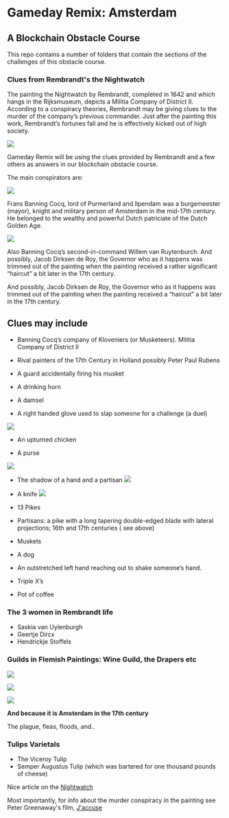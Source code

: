 # Gameday Remix: Amsterdam

## A Blockchain Obstacle Course
This repo contains a number of folders that contain the sections of the challenges of this obstacle course.

### Clues from Rembrandt's the Nightwatch
The painting the Nightwatch by Rembrandt, completed in 1642 and which hangs in the Rijksmuseum, depicts a Militia Company of District II.  According to a conspiracy theories, Rembrandt may be giving clues to the murder of the company’s previous commander. Just after the painting this work, Rembrandt’s fortunes fall and he is effectively kicked out of high society.

![](images/nightwatch.png)

Gameday Remix will be using the clues provided by Rembrandt and a few others as answers in  our blockchain obstacle course. 

The main conspirators are:

![](images/cocq.png)

Frans Banning Cocq, lord of Purmerland and Ilpendam was a burgemeester (mayor), knight and military person of Amsterdam in the mid-17th century. He belonged to the wealthy and powerful Dutch patriciate of the Dutch Golden Age.  

![](images/second-in-command.png)

Also Banning Cocq’s second-in-command Willem van Ruytenburch.  And possibly, Jacob Dirksen de Roy, the Governor who as it happens was trimmed out of the painting when the painting received a rather significant “haircut” a bit later in the 17th century.

And possibly, Jacob Dirksen de Roy, the Governor who as it happens was trimmed out of the painting when the painting received a “haircut” a bit later in the 17th century.

## Clues may include
- Banning Cocq’s company of Kloveniers (or Musketeers).
Militia Company of District II

- Rival painters of the 17th Century in Holland possibly Peter Paul Rubens

- A guard accidentally firing his musket

- A drinking horn

- A damsel

- A right handed glove used to slap someone for a challenge (a duel)

![](images/damsel-challange-glove-dead-chicken.png)
- An upturned chicken

- A purse

![](images/purse.png)

- The shadow of a hand and a partisan
![](images/hand-shadow.png)

- A knife
![](images/knife.png)

- 13 Pikes

- Partisans: a pike with a long tapering double-edged blade with lateral projections; 16th and 17th centuries ( see above)

- Muskets

- A dog

- An outstretched left hand reaching out to shake someone’s hand.

- Triple X’s

- Pot of coffee

### The 3 women in Rembrandt life
- Saskia van Uylenburgh
- Geertje Dircx
- Hendrickje Stoffels


### Guilds in Flemish Paintings: Wine Guild, the Drapers etc
![](images/Wine_Merchant_Guild_Boll.jpg)

![](images/Drapers-guild.jpg)

![](images/Jan_de_Bray-St_Luke_Haarlem.jpg)


**And because it is Amsterdam in the 17th century**

The plague, fleas, floods, and..

### Tulips Varietals
- The Viceroy Tulip 
- Semper Augustus Tulip (which was bartered for one thousand pounds of cheese)

Nice article on the [Nightwatch](https://www.vqronline.org/vqr-gallery/supposing-rembrandt%E2%80%99s-night-watch)

Most importantly, for info about the murder conspiracy in the painting see Peter Greenaway's film, [J'accuse](https://tubitv.com/movies/581168/rembrandt-s-j-accuse)
